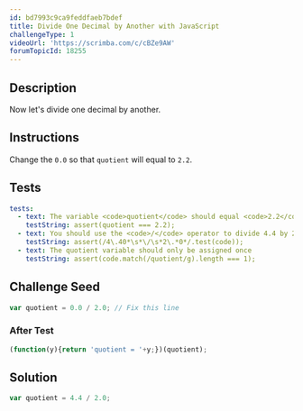 ```yaml
---
id: bd7993c9ca9feddfaeb7bdef
title: Divide One Decimal by Another with JavaScript
challengeType: 1
videoUrl: 'https://scrimba.com/c/cBZe9AW'
forumTopicId: 18255
---
```


## Description
<section id='description'>
Now let's divide one decimal by another.
</section>

## Instructions
<section id='instructions'>
Change the <code>0.0</code> so that <code>quotient</code> will equal to <code>2.2</code>.
</section>

## Tests
<section id='tests'>

```yml
tests:
  - text: The variable <code>quotient</code> should equal <code>2.2</code>
    testString: assert(quotient === 2.2);
  - text: You should use the <code>/</code> operator to divide 4.4 by 2
    testString: assert(/4\.40*\s*\/\s*2\.*0*/.test(code));
  - text: The quotient variable should only be assigned once
    testString: assert(code.match(/quotient/g).length === 1);

```

</section>

## Challenge Seed
<section id='challengeSeed'>

<div id='js-seed'>

```js
var quotient = 0.0 / 2.0; // Fix this line
```

</div>


### After Test
<div id='js-teardown'>

```js
(function(y){return 'quotient = '+y;})(quotient);
```

</div>

</section>

## Solution
<section id='solution'>

```js
var quotient = 4.4 / 2.0;
```

</section>
